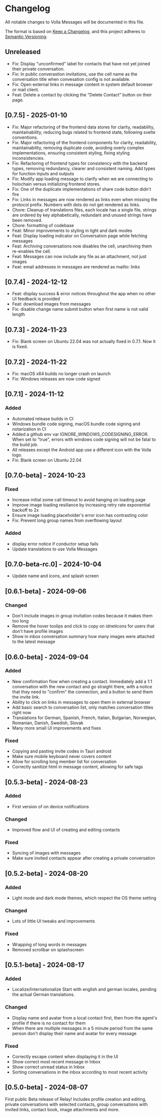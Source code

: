 # Changelog
All notable changes to Volla Messages will be documented in this file.

The format is based on [Keep a Changelog](https://keepachangelog.com/en/1.0.0/),
and this project adheres to [Semantic Versioning](https://semver.org/spec/v2.0.0.html).

## Unreleased

- Fix: Display "unconfirmed" label for contacts that have not yet joined their private conversation.
- Fix: In public converastion invitations, use the cell name as the conversation title when convesation config is not available.
- Fix: Open external links in message content in system default browser or mail client.
- Feat: Delete a contact by clicking the "Delete Contact" button on their page.

## [0.7.5] - 2025-01-10

- Fix: Major refactoring of the frontend data stores for clarity, readability, maintainability, reducing bugs related to frontend state, following svelte conventions.
- Fix: Major refactoring of the frontend components for clarity, readability, maintainability, removing duplicate code, avoiding overly complex implementations, ensuring consistent styling, fixing styling inconsistencies.
- Fix: Refactoring of frontend types for consistency with the backend types, removing redundancy, clearer and consistent naming. Add types for function inputs and outputs
- Fix: Modify app loading message to clarify when we are connecting to holochain versus initializing frontend stores.
- Fix: One of the duplicate implementations of share code button didn't fire
- Fix: Links in messages are now rendered as links even when missing the protocol prefix. Numbers with dots do not get rendered as links.
- Chore: Cleanup of translations files, each locale has a single file, strings are ordered by key alphabetically, redundant and unused strings have been removed.
- Chore: formatting of codebase
- Feat: Minor improvements to styling in light and dark modes
- Feat: Display loading indicator on Conversation page while fetching messages
- Feat: Archiving conversations now disables the cell, unarchiving them re-enables the cell.
- Feat: Messages can now include any file as an attachment, not just images
- Feat: email addresses in messages are rendered as mailto: links

## [0.7.4] - 2024-12-12

- Feat: display success & error notices throughout the app when no other UI feedback is provided
- Feat: download images from messages
- Fix: disable change name submit button when first name is not valid length

## [0.7.3] - 2024-11-23
- Fix: Blank screen on Ubuntu 22.04 was not actually fixed in 0.7.1. Now it is fixed.

## [0.7.2] - 2024-11-22
- Fix: macOS x64 builds no longer crash on launch
- Fix: Windows releases are now code signed

## [0.7.1] - 2024-11-12

### Added
- Automated release builds in CI
- Windows bundle code signing, macOS bundle code signing and notarization in CI
- Added a github env var IGNORE_WINDOWS_CODESIGNING_ERROR. When set to "true", errors with windows code signing will not be fatal to the build job.
- All releases except the Android app use a different icon with the Volla logo.
- Fix: Blank screen on Ubuntu 22.04

## [0.7.0-beta] - 2024-10-23

### Fixed
- Increase initial zome call timeout to avoid hanging on loading page
- Improve image loading resiliance by increasing retry rate exponential backoff to 2x
- Ensure image loading placeholder's error icon has contrasting color
- Fix: Prevent long group names from overflowing layout

### Added
- display error notice if conductor setup fails
- Update translations to use Volla Messages

## [0.7.0-beta-rc.0] - 2024-10-04

- Update name and icons, and splash screen

## [0.6.1-beta] - 2024-09-06

### Changed
- Don't include images in group invitation codes because it makes them too long
- Remove the hover toolips and click to copy on idneticons for users that don't have profile images
- Show in inbox conversation summary how many images were attached to the latest message

## [0.6.0-beta] - 2024-09-04

### Added
- New confirmation flow when creating a contact. Immediately add a 1:1 conversation with the new contact and go straight there, with a notice that they need to "confirm" the connection, and a button to send them the invite link.
- Ability to click on links in messages to open them in external browser
- Add basic search to conversation list, only matches conversation titles right now
- Translations for German, Spanish, French, Italian, Bulgarian, Norwegian, Romanian, Danish, Swedish, Slovak
- Many more small UI improvements and fixes

### Fixed
- Copying and pasting invite codes in Tauri android
- Make sure mobile keyboard never covers content
- Allow for scrolling long member list for conversation
- Correctly sanitize html in message content, allowing for safe tags

## [0.5.3-beta] - 2024-08-23

### Added
- First version of on device notifications

### Changed
- Improved flow and UI of creating and editing contacts

### Fixed
- Syncing of images with messages
- Make sure invited contacts appear after creating a private conversation

## [0.5.2-beta] - 2024-08-20

### Added
- Light mode and dark mode themes, which respect the OS theme setting

### Changed
- Lots of little UI tweaks and improvements

### Fixed
- Wrapping of long words in messages
- Removed scrollbar on splashscreen

## [0.5.1-beta] - 2024-08-17

### Added
- Localize/Internationalize  Start with english and german locales, pending the actual German translations.

### Changed
- Display name and avatar from a local contact first, then from the agent's profile if there is no contact for them
- When there are multiple messages in a 5 minute period from the same person don't display their name and avatar for every message

### Fixed
- Correctly escape content when displaying it in the UI
- Show correct most recent message in Inbox
- Show correct unread status in Inbox
- Sorting conversations in the inbox according to most recent activity

## [0.5.0-beta] - 2024-08-07
First public Beta release of Relay! Includes profile creation and editing, private conversations with selected contacts, group conversations with invited links, contact book, image attachments and more.
